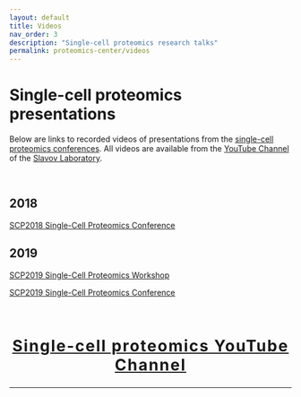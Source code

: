 ```yaml
---
layout: default
title: Videos
nav_order: 3
description: "Single-cell proteomics research talks"
permalink: proteomics-center/videos
---
```


# Single-cell proteomics presentations
Below are links to recorded videos of presentations from the [single-cell proteomics conferences](http://single-cell.net/). All videos are available from the [YouTube Channel](https://www.youtube.com/c/NikolaiSlavovResearch) of the [Slavov Laboratory](http://slavovlab.net).


&nbsp;


## 2018
[SCP2018 Single-Cell Proteomics Conference](https://www.youtube.com/playlist?list=PLHLRxq8iKFsK-F_1832c1TLT2Qc4Fo4DB)


## 2019
[SCP2019 Single-Cell Proteomics Workshop](https://www.youtube.com/playlist?list=PLHLRxq8iKFsLJey2MshSlUhg1lGAj0dLW)

[SCP2019 Single-Cell Proteomics Conference](https://www.youtube.com/playlist?list=PLHLRxq8iKFsJxMcKhguyKMSI7vaIYTYsV)


&nbsp;


<h2 style="letter-spacing: 2px; font-size: 28px; text-align: center;" id="single-cell-proteomics-videos">
<a href="https://www.youtube.com/c/NikolaiSlavovResearch">Single-cell proteomics YouTube Channel</a>
</h2>

------------
